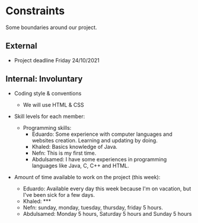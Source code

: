 # Constraints

Some boundaries around our project.

## External

- Project deadline Friday 24/10/2021

## Internal: Involuntary

- Coding style & conventions

  - We will use HTML & CSS

- Skill levels for each member:

  - Programming skills:
    - Eduardo: Some experience with computer languages and websites creation.
      Learning and updating by doing.
    - Khaled: Basics knowledge of Java.
    - Nefn: This is my first time.
    - Abdulsamed: I have some experiences in programming languages like Java, C,
      C++ and HTML.

- Amount of time available to work on the project (this week):
  - Eduardo: Available every day this week because I'm on vacation, but I've
    been sick for a few days.
  - Khaled: \*\*\*
  - Nefn: sunday, monday, tuesday, thursday, friday 5 hours.
  - Abdulsamed: Monday 5 hours, Saturday 5 hours and Sunday 5 hours

<!--
  constraints that your team decided on to help scope the project. they may include:
  - coding style & conventions
  - agree on a code review checklist for the project repository
  - the number of hours you want to spend working
  - only using the colors black and white
-->
